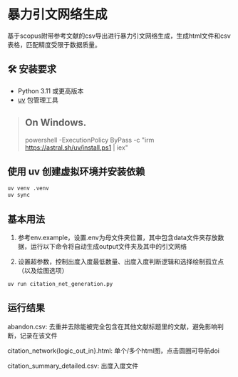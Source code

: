# 暴力引文网络生成

基于scopus附带参考文献的csv导出进行暴力引文网络生成，生成html文件和csv表格，匹配精度受限于数据质量。

## 🛠️ 安装要求

- Python 3.11 或更高版本
- [uv](https://github.com/astral-sh/uv) 包管理工具

> ## On Windows.
>
> powershell -ExecutionPolicy ByPass -c "irm https://astral.sh/uv/install.ps1 | iex"

## 使用 uv 创建虚拟环境并安装依赖

```bash
uv venv .venv
uv sync
```

## 基本用法

1. 参考env.example，设置.env为母文件夹位置，其中包含data文件夹存放数据，运行以下命令将自动生成output文件夹及其中的引文网络

2. 设置超参数，控制出度入度最低数量、出度入度判断逻辑和选择绘制孤立点（以及绘图选项）

```bash
uv run citation_net_generation.py
```

## 运行结果

abandon.csv: 去重并去除能被完全包含在其他文献标题里的文献，避免影响判断，记录在该文件

citation_network{logic_out_in}.html: 单个/多个html图，点击圆圈可导航doi

citation_summary_detailed.csv: 出度入度文件